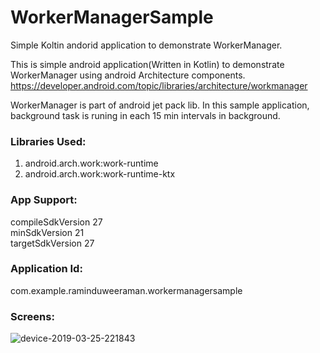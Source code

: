 # WorkerManagerSample
Simple Koltin andorid application to demonstrate WorkerManager.

This is simple android application(Written in Kotlin) to demonstrate WorkerManager using android Architecture components.
https://developer.android.com/topic/libraries/architecture/workmanager

WorkerManager is part of android jet pack lib.
In this sample application, background task is runing in each 15 min intervals in background.

### Libraries Used:<br/>
1) android.arch.work:work-runtime <br/>
2) android.arch.work:work-runtime-ktx <br/>

### App Support:
 compileSdkVersion 27<br/>
 minSdkVersion 21<br/>
 targetSdkVersion 27<br/>
 
### Application Id:
com.example.raminduweeraman.workermanagersample

### Screens:
![device-2019-03-25-221843](https://user-images.githubusercontent.com/5441853/54927655-8ab98180-4f4d-11e9-90df-553c6f62ed8f.png)
